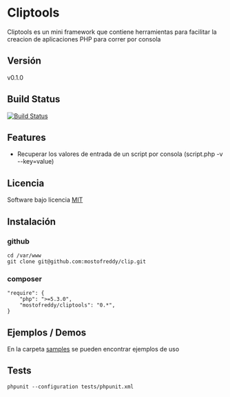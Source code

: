 Cliptools
=========

Cliptools es un mini framework que contiene herramientas para facilitar la creacion de aplicaciones PHP para correr por consola

Versión
-------
v0.1.0

Build Status
------------

[![Build Status](https://travis-ci.org/mostofreddy/cliptools.png?branch=master)](https://travis-ci.org/mostofreddy/cliptools)

Features
--------

* Recuperar los valores de entrada de un script por consola (script.php -v --key=value)

Licencia
-------
Software bajo licencia [MIT](http://opensource.org/licenses/mit-license.php)

Instalación
-----------

### github

    cd /var/www
    git clone git@github.com:mostofreddy/clip.git

### composer

    "require": {
        "php": ">=5.3.0",
        "mostofreddy/cliptools": "0.*",
    }

Ejemplos / Demos
----------------
En la carpeta [samples](https://github.com/mostofreddy/clip/tree/master/samples) se pueden encontrar ejemplos de uso

Tests
-----

    phpunit --configuration tests/phpunit.xml
